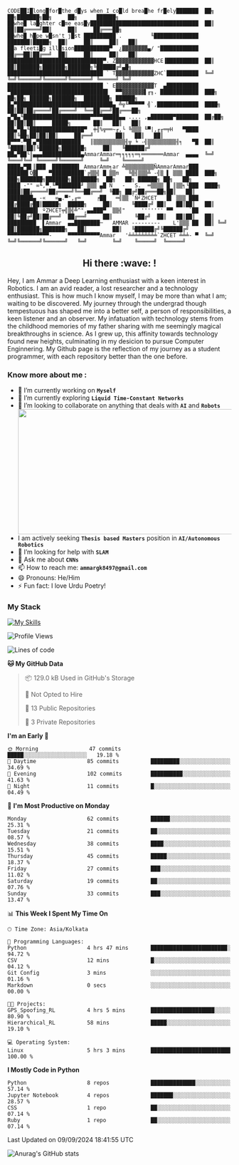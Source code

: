 
```
CODE██I█long█for█the d█ys when I co█ld brea█he fr█ely███████  ██╗  ██╗███████╗██╗     ██╗      ██████╗
██whe█ la█ghter c█me eas█y██████████████████████████████████  ██║  ██║██╔════╝██║     ██║     ██╔═══██╗
██whe█ h█pe w█sn't j█st ██████████`.         ╙██████████████  ███████║█████╗  ██║     ██║     ██║   ██║
██a fleeti█g ill█sion███████████▀  ¿▓▓▓▓▓▓▓▓▄/ "████████████  ██╔══██║██╔══╝  ██║     ██║     ██║   ██║
██████████████████████████████▀. Z▓▓▓▓▓▓▓▓▓▓▓▓HCE▐██████████  ██║  ██║███████╗███████╗███████╗╚██████╔╝▄█╗
██████████████████████████████ ` T▓▓▓▓▓▓▓▓▓▓▓▓ZHC`██████████  ╚═╝  ╚═╝╚══════╝╚══════╝╚══════╝ ╚═════╝ ╚═╝
██████████████████████████████ ` E▓▓▓▓▓▓▓▓▓▓▓▓T  ▄██████████
▀██████████████████████████████▌  ▀▀▓▓▓▓▓▓▓▌╓╖. ████████████  ███╗   ██╗██╗ ██████╗███████╗  ████████╗ ██████╗
█▄▀██████████████████████████████▄ ╩╦╙▀▀▀▀▀ ╣`,█████████████  ████╗  ██║██║██╔════╝██╔════╝  ╚══██╔══╝██╔═══██╗
▄▀█▄╙█████████████████████▀▀▀▀█████▄▄ .... ,▄███████▀███████  ██╔██╗ ██║██║██║     █████╗       ██║   ██║   ██║
██▄▀█▄╙█████████████████▀  ╪╢%╦══~╓,└ ╚▒▒▒ ╙▀|,╓╓═╤H   ▀████  ██║╚██╗██║██║██║     ██╔══╝       ██║   ██║   ██║
█▀▀▀-▀█▌▄▀█████████████   ║▒▒▒▒▒▒▒▒▒▒╢╦ ╘ -╣▒▒▒▒▒▒▒▒▒╢╕   ▀█  ██║ ╚████║██║╚██████╗███████╗     ██║   ╚██████╔╝
██▄▀██└║▄▄▄████████████▄AmmarAmmar═╕╕╕╕╕═╕═══════Ammar  ▄▄▄▄  ╚═╝  ╚═══╝╚═╝ ╚═════╝╚══════╝     ╚═╝    ╚═════╝
████▄▀█▌║███  ████████▌ AmmarAmm╕ar ╩▒▒▒▒▒▒▒▒▒ÑAmmarAmmar███
██████▌Ö▓▌   ▀██████████`╔▒▒╣ █ ▒▒m   ╚▒╢▒▒▒╩ -╣▒ ▌ ▒▒▒ ████  ███╗   ███╗███████╗███████╗████████╗  ██╗   ██╗ ██████╗ ██╗   ██╗
████ -"" ∞╙,▀.╙▀███████╜ ▒▒▒ ▄█ Ñ   -   S.  ═▒▒▒▒ █ ║▒▒╕└███  ████╗ ████║██╔════╝██╔════╝╚══██╔══╝  ╚██╗ ██╔╝██╔═══██╗██║   ██║
████████▄ -«   ∞▄.▀",╓═     ╒██   ═╣▒▒ `Ñ╛ZHCET   █▌ ▒▒▒ ███  ██╔████╔██║█████╗  █████╗     ██║      ╚████╔╝ ██║   ██║██║   ██║
█████████▌ ºZHCET╤╣▒╣╩^",▄▄███▀  ▒▒╣"     ''''''' ▀▀     `██  ██║╚██╔╝██║██╔══╝  ██╔══╝     ██║       ╚██╔╝  ██║   ██║██║   ██║
█████████  ▌Ammar  ▄▄████████─   AMMAR ---------    L'▒▒▒ ██  ██║ ╚═╝ ██║███████╗███████╗   ██║        ██║   ╚██████╔╝╚██████╔╝
▀▀▀▀▀▀▀▀▀▀▀▀▀-     ▀▀▀▀▀▀▀▀▀▀Ammar   '╧╧╧╧╧╧╧╧╧`ZHCET ╧╧╧- ▀  ╚═╝     ╚═╝╚══════╝╚══════╝   ╚═╝        ╚═╝    ╚═════╝  ╚═════╝
```

<h2 align="center">Hi there :wave: !</h2>

Hey, I am Ammar a Deep Learning enthusiast with a keen interest in Robotics. I am an avid reader, a lost researcher and a technology enthusiast. This is how much I know myself, I may be more than what I am; waiting to be discovered. My journey through the undergrad though tempestuous has shaped me into a better self, a person of responsibilities, a keen listener and an observer. My infatuation with technology stems from the childhood memories of my father sharing with me seemingly magical breakthroughs in science. As I grew up, this affinity towards technology found new heights, culminating in my desicion to pursue Computer Enginnering. My Github page is the reflection of my journey as a student programmer, with each repository better than the one before. 

### Know more about me :

- 🔭 I’m currently working on **```Myself```**
- 🌱 I’m currently exploring **```Liquid Time-Constant Networks```**
- 👯 I’m looking to collaborate on anything that deals with **```AI```** and **```Robots```**
-   <img align="right" width="500" height="281" src="https://github.com/MohammadAmmargk8497/MohammadAmmargk8497/assets/75717701/8641ace6-d379-4c47-8c37-c3e8d3fc60a1"> I am actively      seeking **```Thesis based Masters```** position in **```AI/Autonomous Robotics```** 
- 🤔 I’m looking for help with **```SLAM```**
- 💬 Ask me about **```CNNs```**
- 📫 How to reach me: **```ammargk8497@gmail.com```**
- 😄 Pronouns: He/Him
- ⚡ Fun fact: I love Urdu Poetry!




### My Stack

[![My Skills](https://skillicons.dev/icons?i=vscode,py,pytorch,apple,arduino,raspberrypi,ubuntu,ros,c,cpp,cmake,discord,docker,git,github,latex,md,notion,pycharm,stackoverflow,sklearn,tensorflow&perline=6)](https://skillicons.dev)


<!--START_SECTION:waka-->
![Profile Views](http://img.shields.io/badge/Profile%20Views-53-blue)

![Lines of code](https://img.shields.io/badge/From%20Hello%20World%20I%27ve%20Written-755.2%20thousand%20lines%20of%20code-blue)

**🐱 My GitHub Data** 

> 📦 129.0 kB Used in GitHub's Storage 
 > 
> 🚫 Not Opted to Hire
 > 
> 📜 13 Public Repositories 
 > 
> 🔑 3 Private Repositories 
 > 
**I'm an Early 🐤** 

```text
🌞 Morning                47 commits          █████░░░░░░░░░░░░░░░░░░░░   19.18 % 
🌆 Daytime                85 commits          █████████░░░░░░░░░░░░░░░░   34.69 % 
🌃 Evening                102 commits         ██████████░░░░░░░░░░░░░░░   41.63 % 
🌙 Night                  11 commits          █░░░░░░░░░░░░░░░░░░░░░░░░   04.49 % 
```
📅 **I'm Most Productive on Monday** 

```text
Monday                   62 commits          ██████░░░░░░░░░░░░░░░░░░░   25.31 % 
Tuesday                  21 commits          ██░░░░░░░░░░░░░░░░░░░░░░░   08.57 % 
Wednesday                38 commits          ████░░░░░░░░░░░░░░░░░░░░░   15.51 % 
Thursday                 45 commits          █████░░░░░░░░░░░░░░░░░░░░   18.37 % 
Friday                   27 commits          ███░░░░░░░░░░░░░░░░░░░░░░   11.02 % 
Saturday                 19 commits          ██░░░░░░░░░░░░░░░░░░░░░░░   07.76 % 
Sunday                   33 commits          ███░░░░░░░░░░░░░░░░░░░░░░   13.47 % 
```


📊 **This Week I Spent My Time On** 

```text
🕑︎ Time Zone: Asia/Kolkata

💬 Programming Languages: 
Python                   4 hrs 47 mins       ████████████████████████░   94.72 % 
CSV                      12 mins             █░░░░░░░░░░░░░░░░░░░░░░░░   04.12 % 
Git Config               3 mins              ░░░░░░░░░░░░░░░░░░░░░░░░░   01.16 % 
Markdown                 0 secs              ░░░░░░░░░░░░░░░░░░░░░░░░░   00.00 % 

🐱‍💻 Projects: 
GPS_Spoofing_RL          4 hrs 5 mins        ████████████████████░░░░░   80.90 % 
Hierarchical_RL          58 mins             █████░░░░░░░░░░░░░░░░░░░░   19.10 % 

💻 Operating System: 
Linux                    5 hrs 3 mins        █████████████████████████   100.00 % 
```

**I Mostly Code in Python** 

```text
Python                   8 repos             ██████████████░░░░░░░░░░░   57.14 % 
Jupyter Notebook         4 repos             ███████░░░░░░░░░░░░░░░░░░   28.57 % 
CSS                      1 repo              ██░░░░░░░░░░░░░░░░░░░░░░░   07.14 % 
Ruby                     1 repo              ██░░░░░░░░░░░░░░░░░░░░░░░   07.14 % 
```




 Last Updated on 09/09/2024 18:41:55 UTC
<!--END_SECTION:waka-->




![Anurag's GitHub stats](https://github-readme-stats.vercel.app/api?username=MohammadAmmargk8497&show_icons=true&theme=radical)




